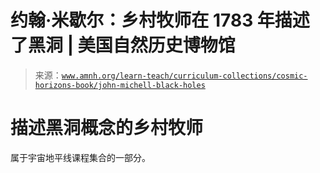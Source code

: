 <!--yml

category: 未分类

日期：2024 年 05 月 27 日 14:47:24

-->

# 约翰·米歇尔：乡村牧师在 1783 年描述了黑洞 | 美国自然历史博物馆

> 来源：[`www.amnh.org/learn-teach/curriculum-collections/cosmic-horizons-book/john-michell-black-holes`](https://www.amnh.org/learn-teach/curriculum-collections/cosmic-horizons-book/john-michell-black-holes)

# 描述黑洞概念的乡村牧师

属于宇宙地平线课程集合的一部分。
